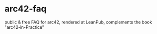 # arc42-faq
public &amp; free FAQ for arc42, rendered at LeanPub, complements the book "arc42-in-Practice"
